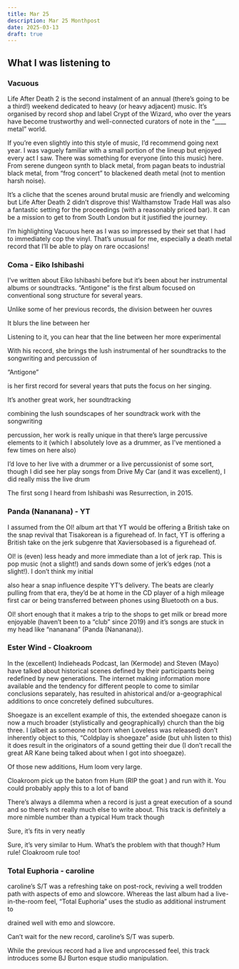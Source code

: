 ```yaml
---
title: Mar 25
description: Mar 25 Monthpost
date: 2025-03-13
draft: true
---
```


## What I was listening to

### Vacuous

Life After Death 2 is the second instalment of an annual (there’s going to be a third!) weekend dedicated to heavy (or heavy adjacent) music. It’s organised by record shop and label Crypt of the Wizard, who over the years have become trustworthy and well-connected curators of note in the “____ metal” world. 

If you’re even slightly into this style of music, I’d recommend going next year. I was vaguely familiar with a small portion of the lineup but enjoyed every act I saw. There was something for everyone (into this music) here. From serene dungeon synth to black metal, from pagan beats to industrial black metal, from “frog concert” to blackened death metal (not to mention harsh noise).

It’s a cliche that the scenes around brutal music are friendly and welcoming but Life After Death 2 didn’t disprove this! Walthamstow Trade Hall was also a fantastic setting for the proceedings (with a reasonably priced bar). It can be a mission to get to from South London but it justified the journey.

I’m highlighting Vacuous here as I was so impressed by their set that I had to immediately cop the vinyl. That’s unusual for me, especially a death metal record that I’ll be able to play on rare occasions!

### Coma - Eiko Ishibashi

I’ve written about Eiko Ishibashi before but it’s been about her instrumental albums or soundtracks. “Antigone” is the first album focused on conventional song structure for several years. 

Unlike some of her previous records, the division between her ouvres 

It blurs the line between her 

Listening to it, you can hear that the line between her more experimental


With his record, she brings the lush instrumental of her soundtracks to the songwriting and percussion of 

“Antigone” 

is her first record for several years that puts the focus on her singing. 

It’s another great work,  her soundtracking   

combining the lush soundscapes of her soundtrack work with the songwriting 

percussion, her work is really unique in that there’s large percussive elements to it (which I absolutely love as a drummer, as I’ve mentioned a few times on here also)

I’d love to her live with a drummer or a live percussionist of some sort, though I did see her play songs from Drive My Car (and it was excellent), I did really miss the live drum 

The first song I heard from Ishibashi was Resurrection, in 2015.

### Panda (Nananana) - YT

I assumed from the OI! album art that YT would be offering a British take on the snap revival that Tisakorean is a figurehead of. In fact, YT is offering a British take on the jerk subgenre that Xaviersobased is a figurehead of.

OI! is (even) less heady and more immediate than a lot of jerk rap. This is pop music (not a slight!) and sands down some of jerk’s edges (not a slight!). I don’t think my initial 

 also hear a snap influence despite YT’s delivery. The beats are clearly pulling from that era, they’d be at home in the CD player of a high mileage first car or being transferred between phones using Bluetooth on a bus.

OI! short enough that it makes a trip to the shops to get milk or bread more enjoyable (haven’t been to a “club” since 2019) and it’s songs are stuck in my head like “nananana” (Panda (Nananana)).

### Ester Wind - Cloakroom

In the (excellent) Indieheads Podcast, Ian (Kermode) and Steven (Mayo) have talked about historical scenes defined by their participants being redefined by new generations. The internet making information more available and the tendency for different people to come to similar conclusions separately, has resulted in ahistorical and/or a-geographical additions to once concretely defined subcultures. 

Shoegaze is an excellent example of this, the extended shoegaze canon is now a much broader (stylistically and geographically) church than the big three. I (albeit as someone not born when Loveless was released) don’t inherently object to this, “Coldplay is shoegaze” aside (but uhh listen to this) it does result in the originators of a sound getting their due (I don’t recall the great AR Kane being talked about when I got into shoegaze). 


Of those new additions, Hum loom very large. 

Cloakroom pick up the baton from Hum (RIP the goat ) and run with it. You could probably apply this to a lot of band 

There’s always a dilemma when a record is just a great execution of a sound and so there’s not really much else to write about. This track is definitely a more nimble number than a typical Hum track though

Sure, it’s fits in very neatly 

Sure, it’s very similar to Hum. What’s the problem with that though? Hum rule! Cloakroom rule too!

### Total Euphoria - caroline

caroline’s S/T was a refreshing take on post-rock, reviving a well trodden path with aspects of emo and slowcore. Whereas the last album had a live-in-the-room feel, “Total Euphoria” uses the studio as additional instrument to 


 drained well with emo and slowcore. 


Can’t wait for the new record, caroline’s S/T was superb. 


While the previous record had a live and unprocessed feel, this track introduces some BJ Burton esque studio manipulation. 

